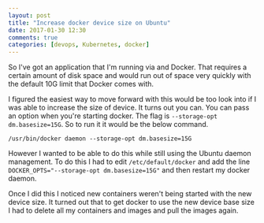 ```yaml
---
layout: post
title: "Increase docker device size on Ubuntu"
date: 2017-01-30 12:30
comments: true
categories: [devops, Kubernetes, docker]
---
```

So I've got an application that I'm running via  and Docker. That requires a certain amount of disk space and would run out of space very quickly with the default 10G limit that Docker comes with.

<!--more-->

I figured the easiest way to move forward with this would be too look into if I was able to increase the size of device. It turns out you can. You can pass an option when you're starting docker. The flag is `--storage-opt dm.basesize=15G`. So to run it it would be the below command.

`/usr/bin/docker daemon --storage-opt dm.basesize=15G`

However I wanted to be able to do this while still using the Ubuntu daemon management. To do this I had to edit `/etc/default/docker` and add the line `DOCKER_OPTS="--storage-opt dm.basesize=15G"` and then restart my docker daemon.

Once I did this I noticed new containers weren't being started with the new device size. It turned out that to get docker to use the new device base size I had to delete all my containers and images and pull the images again.
